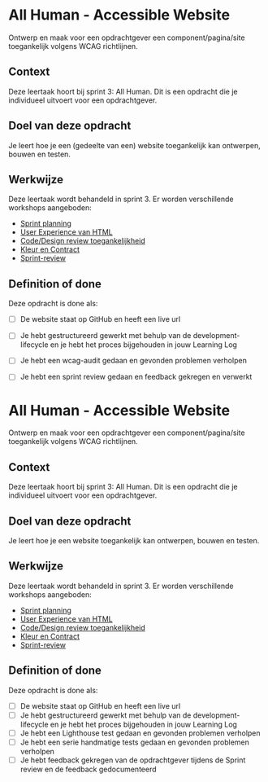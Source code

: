 # All Human - Accessible Website
Ontwerp en maak voor een opdrachtgever een component/pagina/site toegankelijk volgens WCAG richtlijnen.


## Context
Deze leertaak hoort bij sprint 3: All Human. 
Dit is een opdracht die je individueel uitvoert voor een opdrachtgever.


## Doel van deze opdracht
Je leert hoe je een (gedeelte van een) website toegankelijk kan ontwerpen, bouwen en testen.


## Werkwijze
Deze leertaak wordt behandeld in sprint 3. Er worden verschillende workshops aangeboden:

- [Sprint planning](sprint-planning.md)
- [User Experience van HTML](user-experience-van-html.md)
- [Code/Design review toegankelijkheid](code-design-review-toegankelijkheid.md)
- [Kleur en Contract](kleur-contrast.md)
- [Sprint-review](sprint-review.md)


## Definition of done
Deze opdracht is done als:

- [ ] De website staat op GitHub en heeft een live url
- [ ] Je hebt gestructureerd gewerkt met behulp van de development-lifecycle en je hebt het proces bijgehouden in jouw Learning Log
- [ ] Je hebt een  wcag-audit gedaan en gevonden problemen verholpen
- [ ] Je hebt een sprint review gedaan en feedback gekregen en verwerkt



# All Human - Accessible Website

Ontwerp en maak voor een opdrachtgever een component/pagina/site toegankelijk volgens WCAG richtlijnen.
 
 ## Context

Deze leertaak hoort bij sprint 3: All Human. 
Dit is een opdracht die je individueel uitvoert voor een opdrachtgever.

## Doel van deze opdracht

Je leert hoe je een website toegankelijk kan ontwerpen, bouwen en testen.

## Werkwijze
Deze leertaak wordt behandeld in sprint 3. Er worden verschillende workshops aangeboden:

- [Sprint planning](sprint-planning.md)
- [User Experience van HTML](user-experience-van-html.md)
- [Code/Design review toegankelijkheid](code-design-review-toegenakelijkheid)
- [Kleur en Contract](kleur-contrast.md)
- [Sprint-review](sprint-review.md)

## Definition of done

Deze opdracht is done als:

- [ ] De website staat op GitHub en heeft een live url
- [ ] Je hebt gestructureerd gewerkt met behulp van de development-lifecycle en je hebt het proces bijgehouden in jouw Learning Log
- [ ] Je hebt een Lighthouse test gedaan en gevonden problemen verholpen
- [ ] Je hebt een serie handmatige tests gedaan en gevonden problemen verholpen
- [ ] Je hebt feedback gekregen van de opdrachtgever tijdens de Sprint review en de feedback gedocumenteerd
